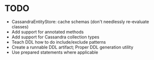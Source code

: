 TODO
====

 * CassandraEntityStore: cache schemas (don't needlessly re-evaluate classes)
 * Add support for annotated methods
 * Add support for Cassandra collection types
 * Teach DDL how to do include/exclude patterns
 * Create a runnable DDL artifact; Proper DDL generation utility
 * Use prepared statements where applicable
 
 
